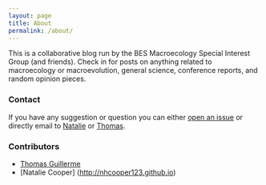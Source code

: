 ```yaml
---
layout: page
title: About
permalink: /about/
---
```


This is a collaborative blog run by the BES Macroecology Special Interest Group (and friends). Check in for posts on anything related to macroecology or macroevolution, general science, conference reports, and random opinion pieces.

### Contact

If you have any suggestion or question you can either [open an issue](https://github.com/BESMacro/BESMacro.github.io/issues) or directly email to [Natalie](mailto:nhcooper12@gmail.com) or [Thomas](mailto:guillert@tcd.ie).

### Contributors
* [Thomas Guillerme](http://tguillerme.github.io)
* [Natalie Cooper] (http://nhcooper123.github.io)
